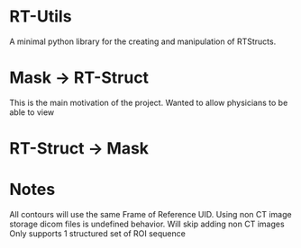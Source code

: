 # RT-Utils
A minimal python library for the creating and manipulation of RTStructs.

# Mask -> RT-Struct
This is the main motivation of the project. Wanted to allow physicians to be able to view 

# RT-Struct -> Mask

# Notes
All contours will use the same Frame of Reference UID.
Using non CT image storage dicom files is undefined behavior.
Will skip adding non CT images 
Only supports 1 structured set of ROI sequence 